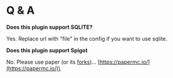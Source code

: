 # Q & A

**Does this plugin support SQLITE?**

Yes.  Replace url with "file" in the config if you want to use sqlite.

**Does this plugin support Spigot**

No. Please use paper (or its [forks](https://luminescent.dev/forks/))... [https://papermc.io/](https://papermc.io/)\



